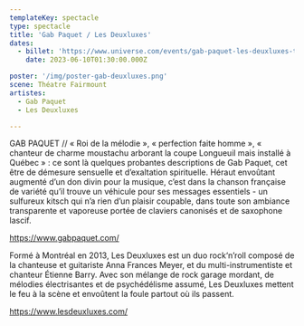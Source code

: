 ```yaml
---
templateKey: spectacle
type: spectacle
title: 'Gab Paquet / Les Deuxluxes'
dates: 
  - billet: 'https://www.universe.com/events/gab-paquet-les-deuxluxes-tickets-LSW2XT'
    date: 2023-06-10T01:30:00.000Z

poster: '/img/poster-gab-deuxluxes.png'
scene: Théatre Fairmount
artistes:
  - Gab Paquet
  - Les Deuxluxes

---
```

GAB PAQUET //
« Roi de la mélodie », « perfection faite homme », « chanteur de charme moustachu arborant la coupe Longueuil mais installé à Québec » : ce sont là quelques probantes descriptions de Gab Paquet, cet être de démesure sensuelle et d’exaltation spirituelle. Héraut envoûtant augmenté d’un don divin pour la musique, c’est dans la chanson française de variété qu’il trouve un véhicule pour ses messages essentiels - un sulfureux kitsch qui n’a rien d’un plaisir coupable, dans toute son ambiance transparente et vaporeuse portée de claviers canonisés et de saxophone lascif.

https://www.gabpaquet.com/

Formé à Montréal en 2013, Les Deuxluxes est un duo rock‘n’roll composé de la chanteuse et guitariste Anna Frances Meyer, et du multi-instrumentiste et chanteur Étienne Barry. Avec son mélange de rock garage mordant, de mélodies électrisantes et de psychédélisme assumé, Les Deuxluxes mettent le feu à la scène et envoûtent la foule partout où ils passent.

https://www.lesdeuxluxes.com/
